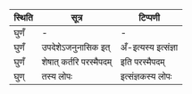 | स्थिति | सूत्र | टिप्पणी |
| ----- | ------- | ------ |
| घुणँ | - | - |
| घुणँ | उपदेशेऽजनुनासिक इत् | अँ-इत्यस्य इत्संज्ञा |
| घुणँ | शेषात् कर्तरि परस्मैपदम् | इति परस्मैपदम् |
| घुण् | तस्य लोपः | इत्संज्ञकस्य लोपः |
